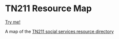 # TN211 Resource Map
[Try me!](https://aton.al/tn211)

A map of the [TN211 social services resource directory](https://tn211.myresourcedirectory.com/)
